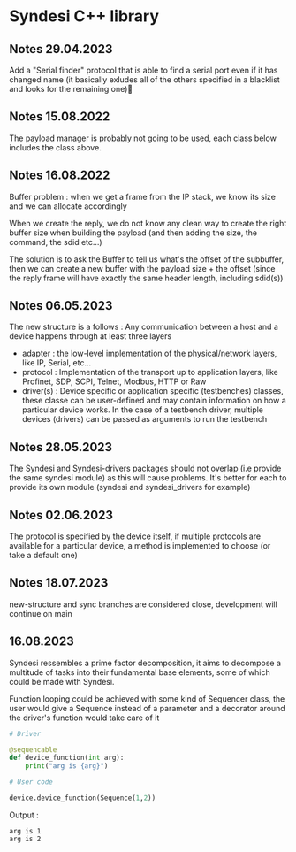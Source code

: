 # Syndesi C++ library

## Notes 29.04.2023

Add a "Serial finder" protocol that is able to find a serial port even if it has changed name (it basically exludes all of the others specified in a blacklist and looks for the remaining one)

## Notes 15.08.2022

The payload manager is probably not going to be used, each class below includes the class above.


## Notes 16.08.2022

Buffer problem : when we get a frame from the IP stack, we know its size and we can allocate accordingly

When we create the reply, we do not know any clean way to create the right buffer size when building the payload (and then adding the size, the command, the sdid etc...)

The solution is to ask the Buffer to tell us what's the offset of the subbuffer, then we can create a new buffer with the payload size + the offset (since the reply frame will have exactly the same header length, including sdid(s))


## Notes 06.05.2023

The new structure is a follows : Any communication between a host and a device happens through at least three layers

- adapter : the low-level implementation of the physical/network layers, like IP, Serial, etc...
- protocol : Implementation of the transport up to application layers, like Profinet, SDP, SCPI, Telnet, Modbus, HTTP or Raw
- driver(s) : Device specific or application specific (testbenches) classes, these classe can be user-defined and may contain information on how a particular device works. In the case of a testbench driver, multiple devices (drivers) can be passed as arguments to run the testbench

## Notes 28.05.2023

The Syndesi and Syndesi-drivers packages should not overlap (i.e provide the same syndesi module) as this will cause problems. It's better for each to provide its own module (syndesi and syndesi_drivers for example)

## Notes 02.06.2023

The protocol is specified by the device itself, if multiple protocols are available for a particular device, a method is implemented to choose (or take a default one)

## Notes 18.07.2023

new-structure and sync branches are considered close, development will continue on main

## 16.08.2023

Syndesi ressembles a prime factor decomposition, it aims to decompose a multitude of tasks into their fundamental base elements, some of which could be made with Syndesi.

Function looping could be achieved with some kind of Sequencer class, the user would give a Sequence instead of a parameter and a decorator around the driver's function would take care of it

```python
# Driver

@sequencable
def device_function(int arg):
    print("arg is {arg}")

# User code

device.device_function(Sequence(1,2))
```

Output :

```console
arg is 1
arg is 2
```

